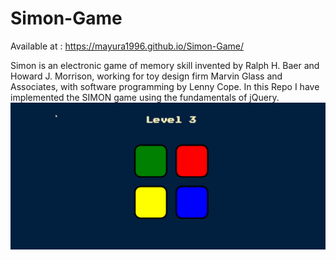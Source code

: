 # Simon-Game

Available at : https://mayura1996.github.io/Simon-Game/

Simon is an electronic game of memory skill invented by Ralph H. Baer and Howard J. Morrison, working for toy design firm Marvin Glass and Associates, with software programming by Lenny Cope. In this Repo I have implemented the SIMON game using the fundamentals of jQuery. 
![plot](./out.png)
